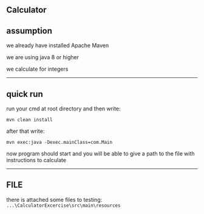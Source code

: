Calculator
----------------------------------------------
assumption
----------------------------------------------
we already have installed Apache Maven 

we are using java 8 or higher

we calculate for integers

----------------------------------------------
quick run
----------------------------------------------
run your cmd at root directory and then write:
 
``
mvn clean install
``

after that write: 

``
mvn exec:java -Dexec.mainClass=com.Main
``

now program should start and you will be able to give a path to the file with instructions to calculate

----------------------------------------------
FILE
----------------------------------------------
there is attached some files to testing:
``
...\CalculatorExcercise\src\main\resources
``


